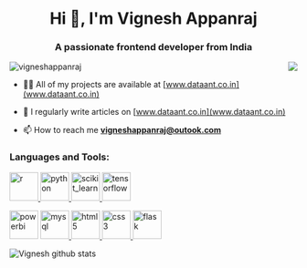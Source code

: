 
<h1 align="center">Hi 👋, I'm Vignesh Appanraj</h1>
<h3 align="center">A passionate frontend developer from India</h3>
<img  align='right' src="https://i.ibb.co/vXc57jV/chair.jpg">

<p align="left"> <img src="https://komarev.com/ghpvc/?username=vigneshappanraj&label=Profile%20views&color=0e75b6&style=flat" alt="vigneshappanraj" /> </p>

- 👨‍💻 All of my projects are available at [www.dataant.co.in](www.dataant.co.in)

- 📝 I regularly write articles on [www.dataant.co.in](www.dataant.co.in)

- 📫 How to reach me **vigneshappanraj@outook.com**


<h3 align="left">Languages and Tools:</h3>
<p align="left"> 
  <a href="https://www.r-project.org/" target="_blank"> <img src="https://www.r-project.org/logo/Rlogo.svg" alt="r" width="50" height="50"/> </a> 
  <a href="https://www.python.org" target="_blank"> <img src="https://devicons.github.io/devicon/devicon.git/icons/python/python-original.svg" alt="python" width="50" height="50"/> </a> 
  <a href="https://scikit-learn.org/" target="_blank"> <img src="https://upload.wikimedia.org/wikipedia/commons/0/05/Scikit_learn_logo_small.svg" alt="scikit_learn" width="50" height="50"/> </a> 
  <a href="https://www.tensorflow.org" target="_blank"> <img src="https://www.vectorlogo.zone/logos/tensorflow/tensorflow-icon.svg" alt="tensorflow" width="50" height="50"/> </a> </p>
  <a href="http://seekvectorlogo.com/power-bi-vector-logo-svg/" target="_blank"><img src="http://seekvectorlogo.com/wp-content/uploads/2018/12/power-bi-vector-logo.png" alt="powerbi" width="50" height="50"/></a>
  <a href="https://www.mysql.com/" target="_blank"> <img src="https://devicons.github.io/devicon/devicon.git/icons/mysql/mysql-original-wordmark.svg" alt="mysql" width="50" height="50"/> </a>  
  <a href="https://www.w3.org/html/" target="_blank"> <img src="https://devicons.github.io/devicon/devicon.git/icons/html5/html5-original-wordmark.svg" alt="html5" width="50" height="50"/> </a> 
  <a href="https://www.w3schools.com/css/" target="_blank"> <img src="https://devicons.github.io/devicon/devicon.git/icons/css3/css3-original-wordmark.svg" alt="css3" width="50" height="50"/> </a> 
  <a href="https://flask.palletsprojects.com/" target="_blank"> <img src="https://www.vectorlogo.zone/logos/pocoo_flask/pocoo_flask-icon.svg" alt="flask" width="50" height="50"/> </a> 

  
  
  


  
  
  
  



![Vignesh github stats](https://github-readme-stats.vercel.app/api?username=vigneshappanraj&show_icons=true&theme=synthwave)
